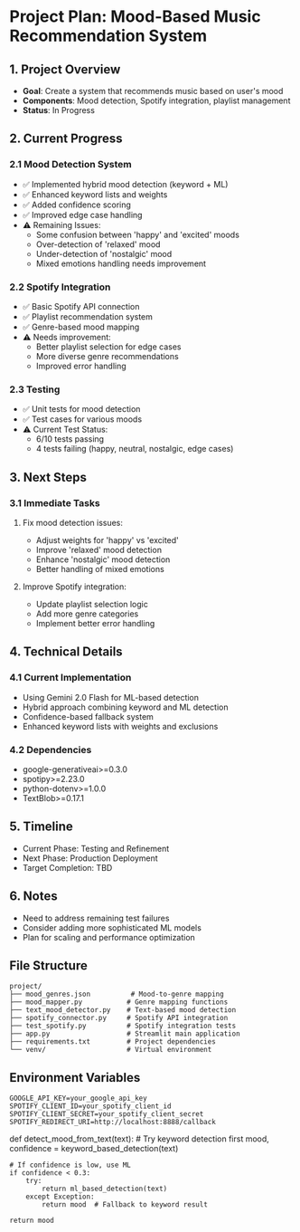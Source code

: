 # Project Plan: Mood-Based Music Recommendation System

## 1. Project Overview
- **Goal**: Create a system that recommends music based on user's mood
- **Components**: Mood detection, Spotify integration, playlist management
- **Status**: In Progress

## 2. Current Progress

### 2.1 Mood Detection System
- ✅ Implemented hybrid mood detection (keyword + ML)
- ✅ Enhanced keyword lists and weights
- ✅ Added confidence scoring
- ✅ Improved edge case handling
- ⚠️ Remaining Issues:
  - Some confusion between 'happy' and 'excited' moods
  - Over-detection of 'relaxed' mood
  - Under-detection of 'nostalgic' mood
  - Mixed emotions handling needs improvement

### 2.2 Spotify Integration
- ✅ Basic Spotify API connection
- ✅ Playlist recommendation system
- ✅ Genre-based mood mapping
- ⚠️ Needs improvement:
  - Better playlist selection for edge cases
  - More diverse genre recommendations
  - Improved error handling

### 2.3 Testing
- ✅ Unit tests for mood detection
- ✅ Test cases for various moods
- ⚠️ Current Test Status:
  - 6/10 tests passing
  - 4 tests failing (happy, neutral, nostalgic, edge cases)

## 3. Next Steps

### 3.1 Immediate Tasks
1. Fix mood detection issues:
   - Adjust weights for 'happy' vs 'excited'
   - Improve 'relaxed' mood detection
   - Enhance 'nostalgic' mood detection
   - Better handling of mixed emotions

2. Improve Spotify integration:
   - Update playlist selection logic
   - Add more genre categories
   - Implement better error handling

## 4. Technical Details

### 4.1 Current Implementation
- Using Gemini 2.0 Flash for ML-based detection
- Hybrid approach combining keyword and ML detection
- Confidence-based fallback system
- Enhanced keyword lists with weights and exclusions

### 4.2 Dependencies
- google-generativeai>=0.3.0
- spotipy>=2.23.0
- python-dotenv>=1.0.0
- TextBlob>=0.17.1

## 5. Timeline
- Current Phase: Testing and Refinement
- Next Phase: Production Deployment
- Target Completion: TBD

## 6. Notes
- Need to address remaining test failures
- Consider adding more sophisticated ML models
- Plan for scaling and performance optimization

## File Structure
```
project/
├── mood_genres.json          # Mood-to-genre mapping
├── mood_mapper.py           # Genre mapping functions
├── text_mood_detector.py    # Text-based mood detection
├── spotify_connector.py     # Spotify API integration
├── test_spotify.py          # Spotify integration tests
├── app.py                   # Streamlit main application
├── requirements.txt         # Project dependencies
└── venv/                    # Virtual environment
```

## Environment Variables
```
GOOGLE_API_KEY=your_google_api_key
SPOTIFY_CLIENT_ID=your_spotify_client_id
SPOTIFY_CLIENT_SECRET=your_spotify_client_secret
SPOTIFY_REDIRECT_URI=http://localhost:8888/callback
```

def detect_mood_from_text(text):
    # Try keyword detection first
    mood, confidence = keyword_based_detection(text)
    
    # If confidence is low, use ML
    if confidence < 0.3:
        try:
            return ml_based_detection(text)
        except Exception:
            return mood  # Fallback to keyword result
    
    return mood 